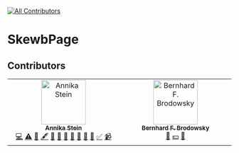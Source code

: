 [![All Contributors](https://img.shields.io/github/all-contributors/AnnikaStein/SkewbPage/master?color=ee8449&style=flat-square)](#contributors)


# SkewbPage

## Contributors

<!-- ALL-CONTRIBUTORS-LIST:START - Do not remove or modify this section -->
<!-- prettier-ignore-start -->
<!-- markdownlint-disable -->
<table>
  <tbody>
    <tr>
      <td align="center" valign="top" width="14.28%"><a href="http://annikastein.github.io"><img src="https://avatars.githubusercontent.com/u/53974095?v=4?s=100" width="100px;" alt="Annika Stein"/><br /><sub><b>Annika Stein</b></sub></a><br /><a href="https://github.com/AnnikaStein/SkewbPage/commits?author=AnnikaStein" title="Code">💻</a> <a href="https://github.com/AnnikaStein/SkewbPage/commits?author=AnnikaStein" title="Tests">⚠️</a> <a href="#ideas-AnnikaStein" title="Ideas, Planning, & Feedback">🤔</a> <a href="#content-AnnikaStein" title="Content">🖋</a> <a href="https://github.com/AnnikaStein/SkewbPage/commits?author=AnnikaStein" title="Documentation">📖</a> <a href="#design-AnnikaStein" title="Design">🎨</a> <a href="#maintenance-AnnikaStein" title="Maintenance">🚧</a> <a href="#projectManagement-AnnikaStein" title="Project Management">📆</a> <a href="#promotion-AnnikaStein" title="Promotion">📣</a> <a href="#research-AnnikaStein" title="Research">🔬</a> <a href="https://github.com/AnnikaStein/SkewbPage/pulls?q=is%3Apr+reviewed-by%3AAnnikaStein" title="Reviewed Pull Requests">👀</a> <a href="#tutorial-AnnikaStein" title="Tutorials">✅</a> <a href="#video-AnnikaStein" title="Videos">📹</a></td>
      <td align="center" valign="top" width="14.28%"><a href="https://github.com/Lykos"><img src="https://avatars.githubusercontent.com/u/235985?v=4?s=100" width="100px;" alt="Bernhard F. Brodowsky"/><br /><sub><b>Bernhard F. Brodowsky</b></sub></a><br /><a href="#ideas-Lykos" title="Ideas, Planning, & Feedback">🤔</a> <a href="#financial-Lykos" title="Financial">💵</a> <a href="#userTesting-Lykos" title="User Testing">📓</a></td>
    </tr>
  </tbody>
</table>

<!-- markdownlint-restore -->
<!-- prettier-ignore-end -->

<!-- ALL-CONTRIBUTORS-LIST:END -->
